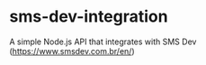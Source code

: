# sms-dev-integration
A simple Node.js API that integrates with SMS Dev (https://www.smsdev.com.br/en/)
